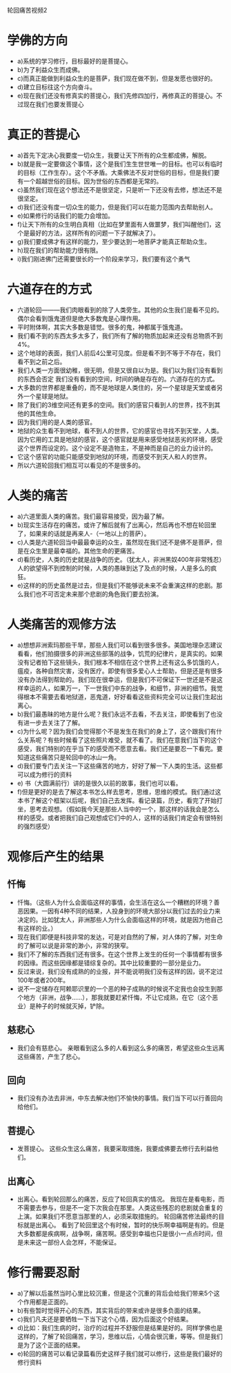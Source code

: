 轮回痛苦视频2

# 学佛的方向

- a)系统的学习修行，目标最好的是菩提心。
- b)为了利益众生而成佛。
- c)而真正能做到利益众生的是菩萨，我们现在做不到，但是发愿也很好的。
- d)建立目标往这个方向奋斗。
- e)现在我们还没有修真实的菩提心，我们先修四加行，再修真正的菩提心。不过现在我们也要发菩提心

# 真正的菩提心

- a)首先下定决心我要度一切众生，我要让天下所有的众生都成佛，解脱。
- b)就是我一定要做这个事情，这个是我们生生世世唯一的目标。也可以有临时的目标（工作生存）。这个不矛盾。大乘佛法不反对世俗的目标，但是我们要有一个超越世俗的目标。因为世俗的东西都是无常的。
- c)虽然我们现在这个想法还不是很坚定，只是听一下还没有去修，想法还不是很坚定。
- d)我们还没有度一切众生的能力，但是我们可以在能力范围内去帮助别人。
- e)如果修行的话我们的能力会增加。
- f)让天下所有的众生明白真相（比如在梦里面有人做噩梦，我们叫醒他们，这个是最好的方法，这样所有的问题一下子就解决了）。
- g)我们要成佛才有这样的能力，至少要达到一地菩萨才能真正帮助众生。
- h)现在我们的帮助能力很有限。
- i)我们刚进佛门还需要很长的一个阶段来学习，我们要有这个勇气

# 六道存在的方式

- 六道轮回———我们肉眼看到的除了人类旁生。其他的众生我们是看不见的。偶尔会看到饿鬼道但是绝大多数鬼是心理作用。
- 平时附体啊，其实大多数是错觉。很多的鬼，神都属于饿鬼道。
- 我们看不到的东西太多太多了，我们所有了解的物质加起来还没有总物质不到4%。
- 这个地球的表面，我们人前后4公里可见度。但是看不到不等于不存在，我们看不到之前之后。
- 我们人类一方面很幼稚，很无明，但是又很自以为是。我们以为我们没有看到的东西会否定
  我们没有看到的空间，时间的确是存在的。六道存在的方式。
- 大多数的世界都是重叠的，而不是地球是人类住的，另一个星球是天堂或者另外一个星球是地狱。
- 除了我们的3维空间还有更多的空间。我们的感官只看到人的世界，找不到其他的其他生命。
- 因为我们用的是人类的感官。
- 地狱的众生看不到地球，看不到人的世界，它的感官也寻找不到天堂，人类。因为它用的工具是地狱的感官，这个感官就是用来感受地狱恶劣的环境，感受这个世界而设定的。这个设定不是造物主，不是神而是自己的业力设计的。
- 它这个感官的功能只能感受到地狱的环境，而感受不到天人和人的世界。
- 所以六道轮回我们相互可以看见的不是很多的。

# 人类的痛苦

- a)六道里面人类的痛苦。我们最容易接受，因为最了解。
- b)现实生活存在的痛苦。或许了解后就有了出离心，然后再也不想在轮回里了，如果来的话就是再来人-（一地以上的菩萨）。
- c)人类是六道轮回当中最最幸运的众生，虽然现在我们还不是佛不是菩萨，但是在众生里是最幸福的。其他生命的更痛苦。
- d)看历史，人类的历史就是战争的历史。（犹太人，非洲黑奴400年非常残忍）人的欲望得不到控制的时候，人类的愚昧到达了及点的时候，人是多么的疯狂。
- e)这样的的历史虽然是过去，但是我们不能够说未来不会重演这样的悲剧。那么我们也不可否定未来那个悲剧的角色我们要去扮演。

# 人类痛苦的观修方法

- a)想想非洲索玛那些干旱，那些人我们可以看到很多很多。美国地理杂志建议看看，他们拍摄很多的非洲这些部落的战争，饥荒的纪律片，是真实的。如果没有记者拍下这些镜头，我们根本不相信在这个世界上还有这么多饥饿的人，瘟疫，各种自然灾害，没有医疗。即使有很多爱心人士帮助，但是还是有很多没有办法得到帮助的。我们现在很幸运，但是我们不可保证下一世还是不是这样幸运的人，如果万一，下一世我们中东的战争，和细节，非洲的细节。我觉得根本不需要去看地狱道，恶鬼道，好好看看这些资料完全可以让我们生起出离心。
- b)我们最愚昧的地方是什么呢？我们永远不去看，不去关注，即使看到了也没有进一步去关注了了解。
- c)为什么呢？因为我们会觉得那个不是发生在我们的身上了，这个跟我们有什么关系呢？有些时候看了这些照片难受，就不看了。我们在意我们当下的这个感受，我们特别的在乎当下的感受而不愿意去看。我们还是要忍一下看完。要知道这些痛苦只是轮回中的冰山一角。
- d)我们要专门去关注一下这些痛苦的地方，好好了解一下人类的生活。这些都可以成为修行的资料
- e) 书（大圆满前行）讲的是很久以前的故事，我们也可以看。
- f)但是更好的是去了解这本书怎么样去思考，思维，思维的模式。我们通过这本书了解这个框架以后呢，我们自己去发挥。看记录篇，历史，看完了开始打坐，思考去观想。（假如我今天是那些人当中的一个，那这样的话我会是怎么样的感受。或者把我们自己观想成它们中的人，这样的话我们肯定会有很特别的强烈感受）

# 观修后产生的结果

## 忏悔

- 忏悔。（这些人为什么会面临这样的事情，会生活在这么一个糟糕的环境？善恶因果。一因有4种不同的结果，人投身到的环境大部分以我们过去的业力来决定的。比如犹太人，非洲那些人为什么会面临这样的环境，就是因为他自己有这样的业。）
- 现在我们即便是科技非常的发达，可是对自然的了解，对人体的了解，对生命的了解可以说是非常的渺小，非常的狭窄。
- 我们不了解的东西我们还有很多。在这个世界上发生的任何一个事情都有很多的因缘。而这些因缘都是错综复杂的。其中比较重要的一部分是业力。
- 反过来说，我们没有成熟的的业报，并不能说明我们没有这样的因，说不定过100年或者200年。
- 说不一定储存在阿赖耶识里的一个恶的种子成熟的时候说不定我也会投生到那个地方（非洲，战争……），那我就要赶紧忏悔，不让它成熟，在它（这个恶业）是种子的时候就灭掉，铲除。

## 慈悲心

- 我们会有慈悲心。
  亲眼看到这么多的人看到这么多的痛苦，希望这些众生远离这些痛苦，产生了悲心。

## 回向

- 我们没有办法去非洲，中东去解决他们不愉快的事情。我们当下可以行善回向给他们。

## 菩提心

- 发菩提心。
  这些众生这么痛苦，我要采取措施，我要成佛要去修行去利益他们。

## 出离心

- 出离心。看到轮回那么的痛苦，反应了轮回真实的情况。
  我现在是看电影，而不需要去参与，但是不一定下次我会在那里。人类这些残忍的悲剧就会重复的上演。如果我们不愿意当那里的人，必须采取措施的。
  轮回痛苦修法最终的目标就是出离心。
  看到了轮回里这个有时候，暂时的快乐啊幸福啊是有的。但是大多数都是疾病啊，战争啊，痛苦啊。感受到幸福也只是很小一点点时间，但是未来这一部份人会怎样，不能保证。

# 修行需要忍耐

- a)了解以后虽然当时心里比较沉重，但是这个沉重的背后会给我们带来5个这个作用都是正面的。
- b)有些暂时觉得开心的东西，其实背后的带来或许是很多负面的结果。
- c)我们凡夫还是要牺牲一下当下这个心情，因为后面这个好结果。
- d)比如：我们生病的时，治疗的过程并不舒服但是结果是好的。同样学佛也是这样的，了解了轮回痛苦，学习，思维以后，心情会很沉重，等等。但是我们是为了这个正面的结果。
- e)轮回的痛苦可以看记录篇看历史这样子我们就可以修行，这些是我们最好的修行资料
